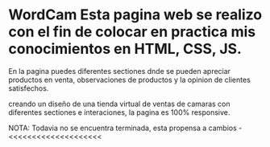 # WordCam Esta pagina web se realizo con el fin de colocar en practica mis conocimientos en HTML, CSS, JS.

En la pagina puedes diferentes sectiones dnde se pueden apreciar productos en venta, observaciones de productos y la opinion de clientes satisfechos.

creando un diseño de una tienda virtual de ventas de camaras con diferentes sectiones e interaciones, la pagina es 100% responsive.

NOTA: Todavia no se encuentra terminada, esta propensa a cambios -<<<<<<<<<<<<<<<<<<<<

